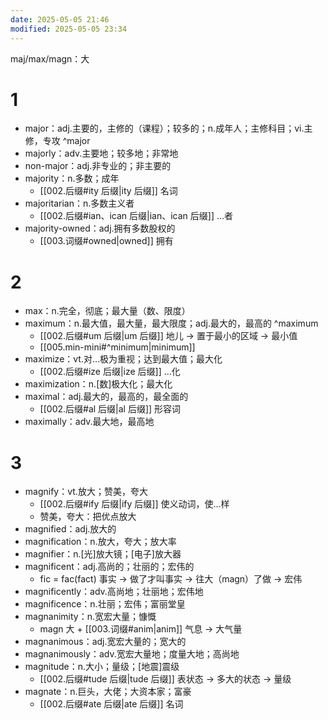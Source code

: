 ```yaml
---
date: 2025-05-05 21:46
modified: 2025-05-05 23:34
---
```


maj/max/magn：大

# 1

- major：adj.主要的，主修的（课程）；较多的；n.成年人；主修科目；vi.主修，专攻 ^major
- majorly：adv.主要地；较多地；非常地
- non-major：adj.非专业的；非主要的
- majority：n.多数；成年
	- [[002.后缀#ity 后缀|ity 后缀]] 名词
- majoritarian：n.多数主义者
	- [[002.后缀#ian、ican 后缀|ian、ican 后缀]] ...者
- majority-owned：adj.拥有多数股权的
	- [[003.词缀#owned|owned]] 拥有

# 2

- max：n.完全，彻底；最大量（数、限度）
- maximum：n.最大值，最大量，最大限度；adj.最大的，最高的 ^maximum
	- [[002.后缀#um 后缀|um 后缀]] 地儿 -> 置于最小的区域 -> 最小值
	- [[005.min-mini#^minimum|minimum]]
- maximize：vt.对...极为重视；达到最大值；最大化
	- [[002.后缀#ize 后缀|ize 后缀]] ...化
- maximization：n.\[数\]极大化；最大化
- maximal：adj.最大的，最高的，最全面的
	- [[002.后缀#al 后缀|al 后缀]] 形容词
- maximally：adv.最大地，最高地

# 3

- magnify：vt.放大；赞美，夸大
	- [[002.后缀#ify 后缀|ify 后缀]] 使义动词，使...样
	- 赞美，夸大：把优点放大
- magnified：adj.放大的
- magnification：n.放大，夸大；放大率
- magnifier：n.\[光\]放大镜；\[电子\]放大器
- magnificent：adj.高尚的；壮丽的；宏伟的
	- fic = fac(fact) 事实 -> 做了才叫事实 -> 往大（magn）了做 -> 宏伟
- magnificently：adv.高尚地；壮丽地；宏伟地
- magnificence：n.壮丽；宏伟；富丽堂皇
- magnanimity：n.宽宏大量；慷慨
	- magn 大 + [[003.词缀#anim|anim]] 气息 -> 大气量
- magnanimous：adj.宽宏大量的；宽大的
- magnanimously：adv.宽宏大量地；度量大地；高尚地
- magnitude：n.大小；量级；\[地震\]震级
	- [[002.后缀#tude 后缀|tude 后缀]] 表状态 -> 多大的状态 -> 量级
- magnate：n.巨头，大佬；大资本家；富豪
	- [[002.后缀#ate 后缀|ate 后缀]] 名词
